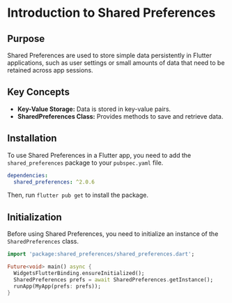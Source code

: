 
# Introduction to Shared Preferences

## Purpose
Shared Preferences are used to store simple data persistently in Flutter applications, such as user settings or small amounts of data that need to be retained across app sessions.

## Key Concepts
- **Key-Value Storage:** Data is stored in key-value pairs.
- **SharedPreferences Class:** Provides methods to save and retrieve data.

## Installation
To use Shared Preferences in a Flutter app, you need to add the `shared_preferences` package to your `pubspec.yaml` file.

```yaml
dependencies:
  shared_preferences: ^2.0.6
```

Then, run `flutter pub get` to install the package.

## Initialization
Before using Shared Preferences, you need to initialize an instance of the `SharedPreferences` class.

```dart
import 'package:shared_preferences/shared_preferences.dart';

Future<void> main() async {
  WidgetsFlutterBinding.ensureInitialized();
  SharedPreferences prefs = await SharedPreferences.getInstance();
  runApp(MyApp(prefs: prefs));
}
```
